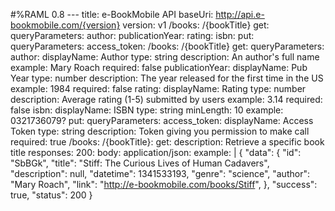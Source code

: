 #%RAML 0.8
    ---
    title: e-BookMobile API
    baseUri: http://api.e-bookmobile.com/{version}
    version: v1
     /books:
    /{bookTitle}
    get:
    queryParameters:
    author:
    publicationYear:
    rating:
    isbn:
    put:
    queryParameters:
    access_token:
     /books:
    /{bookTitle}
    get:
    queryParameters:
    author:
    displayName: Author
    type: string
    description: An author's full name
    example: Mary Roach
    required: false
    publicationYear:
    displayName: Pub Year
    type: number
    description: The year released for the first time in the US
    example: 1984
    required: false
    rating:
    displayName: Rating
    type: number
    description: Average rating (1-5) submitted by users
    example: 3.14
    required: false
    isbn:
    displayName: ISBN
    type: string
    minLength: 10
    example: 0321736079?
    put:
    queryParameters:
    access_token:
    displayName: Access Token
    type: string
    description: Token giving you permission to make call
    required: true
     /books:
    /{bookTitle}:
    get:
    description: Retrieve a specific book title
    responses:
    200:
    body:
    application/json:
    example: |
    {
    "data": {
    "id": "SbBGk",
    "title": "Stiff: The Curious Lives of Human Cadavers",
    "description": null,
    "datetime": 1341533193,
    "genre": "science",
    "author": "Mary Roach",
    "link": "http://e-bookmobile.com/books/Stiff",
    },
    "success": true,
    "status": 200
    }

